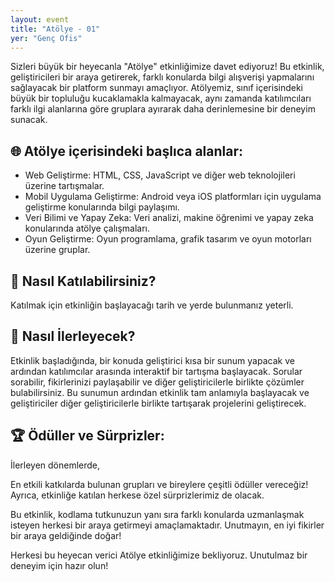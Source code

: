 ```yaml
---
layout: event
title: "Atölye - 01"
yer: "Genç Ofis"
---
```


Sizleri büyük bir heyecanla "Atölye" etkinliğimize davet ediyoruz! Bu etkinlik, geliştiricileri bir araya getirerek, farklı konularda bilgi alışverişi yapmalarını sağlayacak bir platform sunmayı amaçlıyor. Atölyemiz, sınıf içerisindeki büyük bir topluluğu kucaklamakla kalmayacak, aynı zamanda katılımcıları farklı ilgi alanlarına göre gruplara ayırarak daha derinlemesine bir deneyim sunacak. 

## 🌐 Atölye içerisindeki başlıca alanlar:

- Web Geliştirme: HTML, CSS, JavaScript ve diğer web teknolojileri üzerine tartışmalar.
- Mobil Uygulama Geliştirme: Android veya iOS platformları için uygulama geliştirme konularında bilgi paylaşımı.
- Veri Bilimi ve Yapay Zeka: Veri analizi, makine öğrenimi ve yapay zeka konularında atölye çalışmaları.
- Oyun Geliştirme: Oyun programlama, grafik tasarım ve oyun motorları üzerine gruplar.

## 🤝 Nasıl Katılabilirsiniz?

Katılmak için etkinliğin başlayacağı tarih ve yerde bulunmanız yeterli.

## 🎤 Nasıl İlerleyecek?

Etkinlik başladığında, bir konuda geliştirici kısa bir sunum yapacak ve ardından katılımcılar arasında interaktif bir tartışma başlayacak. Sorular sorabilir, fikirlerinizi paylaşabilir ve diğer geliştiricilerle birlikte çözümler bulabilirsiniz. Bu sunumun ardından etkinlik tam anlamıyla başlayacak ve geliştiriciler diğer geliştiricilerle birlikte tartışarak projelerini geliştirecek.

## 🏆 Ödüller ve Sürprizler:

İlerleyen dönemlerde,

En etkili katkılarda bulunan grupları ve bireylere çeşitli ödüller vereceğiz! Ayrıca, etkinliğe katılan herkese özel sürprizlerimiz de olacak.

Bu etkinlik, kodlama tutkunuzun yanı sıra farklı konularda uzmanlaşmak isteyen herkesi bir araya getirmeyi amaçlamaktadır. Unutmayın, en iyi fikirler bir araya geldiğinde doğar!

Herkesi bu heyecan verici Atölye etkinliğimize bekliyoruz. Unutulmaz bir deneyim için hazır olun!

